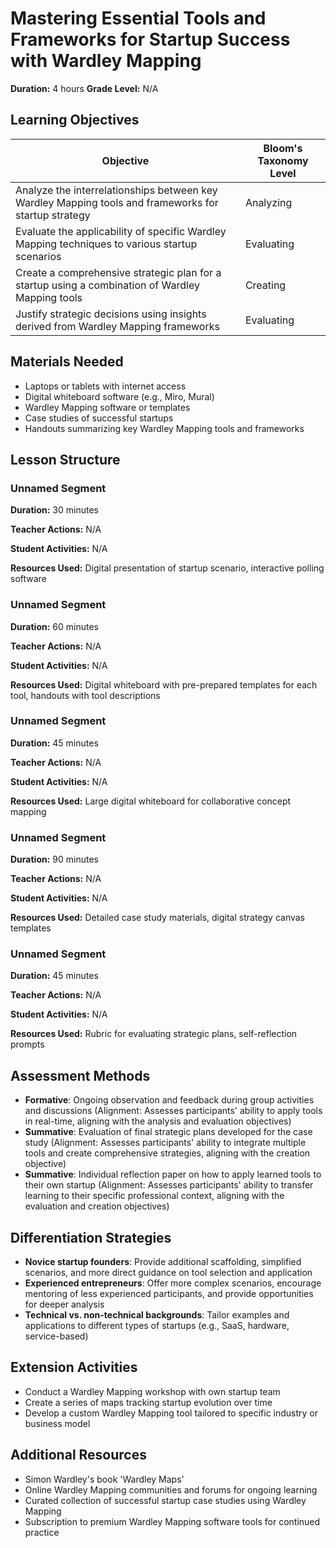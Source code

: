 # Mastering Essential Tools and Frameworks for Startup Success with Wardley Mapping

**Duration:** 4 hours **Grade Level:** N/A

## Learning Objectives

| Objective | Bloom's Taxonomy Level |
|-----------|-------------------------|
| Analyze the interrelationships between key Wardley Mapping tools and frameworks for startup strategy | Analyzing |
| Evaluate the applicability of specific Wardley Mapping techniques to various startup scenarios | Evaluating |
| Create a comprehensive strategic plan for a startup using a combination of Wardley Mapping tools | Creating |
| Justify strategic decisions using insights derived from Wardley Mapping frameworks | Evaluating |

## Materials Needed
* Laptops or tablets with internet access
* Digital whiteboard software (e.g., Miro, Mural)
* Wardley Mapping software or templates
* Case studies of successful startups
* Handouts summarizing key Wardley Mapping tools and frameworks

## Lesson Structure
### Unnamed Segment
**Duration:** 30 minutes

**Teacher Actions:** N/A

**Student Activities:** N/A

**Resources Used:** Digital presentation of startup scenario, interactive polling software

### Unnamed Segment
**Duration:** 60 minutes

**Teacher Actions:** N/A

**Student Activities:** N/A

**Resources Used:** Digital whiteboard with pre-prepared templates for each tool, handouts with tool descriptions

### Unnamed Segment
**Duration:** 45 minutes

**Teacher Actions:** N/A

**Student Activities:** N/A

**Resources Used:** Large digital whiteboard for collaborative concept mapping

### Unnamed Segment
**Duration:** 90 minutes

**Teacher Actions:** N/A

**Student Activities:** N/A

**Resources Used:** Detailed case study materials, digital strategy canvas templates

### Unnamed Segment
**Duration:** 45 minutes

**Teacher Actions:** N/A

**Student Activities:** N/A

**Resources Used:** Rubric for evaluating strategic plans, self-reflection prompts

## Assessment Methods
* **Formative**: Ongoing observation and feedback during group activities and discussions (Alignment: Assesses participants' ability to apply tools in real-time, aligning with the analysis and evaluation objectives)
* **Summative**: Evaluation of final strategic plans developed for the case study (Alignment: Assesses participants' ability to integrate multiple tools and create comprehensive strategies, aligning with the creation objective)
* **Summative**: Individual reflection paper on how to apply learned tools to their own startup (Alignment: Assesses participants' ability to transfer learning to their specific professional context, aligning with the evaluation and creation objectives)

## Differentiation Strategies
* **Novice startup founders**: Provide additional scaffolding, simplified scenarios, and more direct guidance on tool selection and application
* **Experienced entrepreneurs**: Offer more complex scenarios, encourage mentoring of less experienced participants, and provide opportunities for deeper analysis
* **Technical vs. non-technical backgrounds**: Tailor examples and applications to different types of startups (e.g., SaaS, hardware, service-based)

## Extension Activities
* Conduct a Wardley Mapping workshop with own startup team
* Create a series of maps tracking startup evolution over time
* Develop a custom Wardley Mapping tool tailored to specific industry or business model

## Additional Resources
* Simon Wardley's book 'Wardley Maps'
* Online Wardley Mapping communities and forums for ongoing learning
* Curated collection of successful startup case studies using Wardley Mapping
* Subscription to premium Wardley Mapping software tools for continued practice
